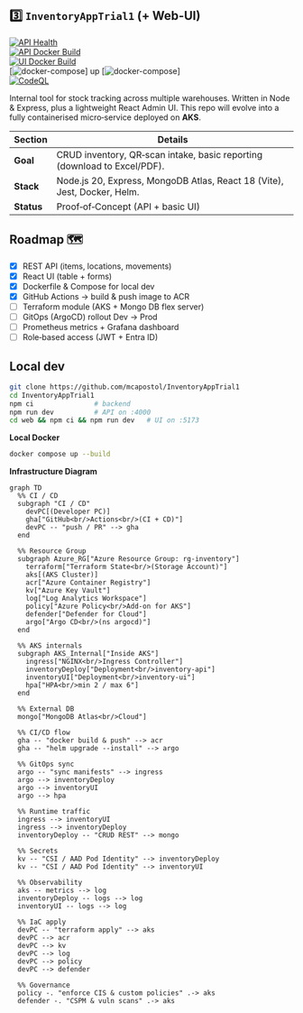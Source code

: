 ## 3️⃣ `InventoryAppTrial1` (+ Web‑UI)
[![API Health](https://img.shields.io/badge/health-%7B%22status%22%3A%22ok%22%7D-brightgreen)](http://localhost:4000/health)  
[![API Docker Build](https://github.com/mcapostol/InventoryAppTrial1/actions/workflows/build-api.yml/badge.svg)](https://github.com/mcapostol/InventoryAppTrial1/actions/workflows/build-api.yml)  
[![UI Docker Build](https://github.com/mcapostol/InventoryAppTrial1/actions/workflows/build-ui.yml/badge.svg)](https://github.com/mcapostol/InventoryAppTrial1/actions/workflows/build-ui.yml)  
[![docker-compose](https://img.shields.io/badge/docker--compose-up-blue)]<!-- --> up 
[![docker-compose](https://img.shields.io/badge/docker--compose-up-blue)]<!-- -->  
[![CodeQL](https://github.com/mcapostol/InventoryAppTrial1/actions/workflows/codeql-analysis.yml/badge.svg)](https://github.com/mcapostol/InventoryAppTrial1/actions/workflows/codeql-analysis.yml) 

Internal tool for stock tracking across multiple warehouses. Written in Node & Express, plus a lightweight React Admin UI. This repo will evolve into a fully containerised micro‑service deployed on **AKS**.  

| Section   | Details                                                               |
|-----------|-----------------------------------------------------------------------|
| **Goal**  | CRUD inventory, QR‑scan intake, basic reporting (download to Excel/PDF). |
| **Stack** | Node.js 20, Express, MongoDB Atlas, React 18 (Vite), Jest, Docker, Helm. |
| **Status**| Proof‑of‑Concept (API + basic UI)                                      |

## Roadmap 🗺
- [x] REST API (items, locations, movements)  
- [x] React UI (table + forms)  
- [x] Dockerfile & Compose for local dev  
- [x] GitHub Actions → build & push image to ACR  
- [ ] Terraform module (AKS + Mongo DB flex server)  
- [ ] GitOps (ArgoCD) rollout Dev → Prod  
- [ ] Prometheus metrics + Grafana dashboard  
- [ ] Role‑based access (JWT + Entra ID)  

## Local dev
```bash
git clone https://github.com/mcapostol/InventoryAppTrial1  
cd InventoryAppTrial1  
npm ci               # backend  
npm run dev          # API on :4000  
cd web && npm ci && npm run dev   # UI on :5173
```

**Local Docker**
```bash
docker compose up --build
```

**Infrastructure Diagram**
```mermaid
graph TD
  %% CI / CD
  subgraph "CI / CD"
    devPC[(Developer PC)]
    gha["GitHub<br/>Actions<br/>(CI + CD)"]
    devPC -- "push / PR" --> gha
  end

  %% Resource Group
  subgraph Azure_RG["Azure Resource Group: rg‑inventory"]
    terraform["Terraform State<br/>(Storage Account)"]
    aks[(AKS Cluster)]
    acr["Azure Container Registry"]
    kv["Azure Key Vault"]
    log["Log Analytics Workspace"]
    policy["Azure Policy<br/>Add‑on for AKS"]
    defender["Defender for Cloud"]
    argo["Argo CD<br/>(ns argocd)"]
  end

  %% AKS internals
  subgraph AKS_Internal["Inside AKS"]
    ingress["NGINX<br/>Ingress Controller"]
    inventoryDeploy["Deployment<br/>inventory-api"]
    inventoryUI["Deployment<br/>inventory-ui"]
    hpa["HPA<br/>min 2 / max 6"]
  end

  %% External DB
  mongo["MongoDB Atlas<br/>Cloud"]

  %% CI/CD flow
  gha -- "docker build & push" --> acr
  gha -- "helm upgrade --install" --> argo

  %% GitOps sync
  argo -- "sync manifests" --> ingress
  argo --> inventoryDeploy
  argo --> inventoryUI
  argo --> hpa

  %% Runtime traffic
  ingress --> inventoryUI
  ingress --> inventoryDeploy
  inventoryDeploy -- "CRUD REST" --> mongo

  %% Secrets
  kv -- "CSI / AAD Pod Identity" --> inventoryDeploy
  kv -- "CSI / AAD Pod Identity" --> inventoryUI

  %% Observability
  aks -- metrics --> log
  inventoryDeploy -- logs --> log
  inventoryUI -- logs --> log

  %% IaC apply
  devPC -- "terraform apply" --> aks
  devPC --> acr
  devPC --> kv
  devPC --> log
  devPC --> policy
  devPC --> defender

  %% Governance
  policy -. "enforce CIS & custom policies" .-> aks
  defender -. "CSPM & vuln scans" .-> aks
```
